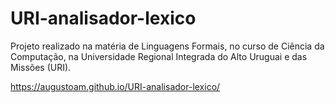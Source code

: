 # URI-analisador-lexico

Projeto realizado na matéria de Linguagens Formais, no curso de Ciência da Computação, na Universidade Regional Integrada do Alto Uruguai e das Missões (URI).

https://augustoam.github.io/URI-analisador-lexico/

